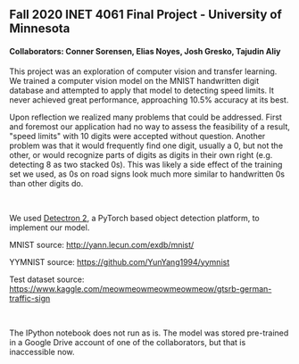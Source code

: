 ## Fall 2020 INET 4061 Final Project - University of Minnesota
#### Collaborators: Conner Sorensen, Elias Noyes, Josh Gresko, Tajudin Aliy

This project was an exploration of computer vision and transfer learning. We trained a computer vision model on the MNIST handwritten digit database and attempted to apply that model to detecting speed limits. It never achieved great performance, approaching 10.5% accuracy at its best.

Upon reflection we realized many problems that could be addressed. First and foremost our application had no way to assess the feasibility of a result, "speed limits" with 10 digits were accepted without question. Another problem was that it would frequently find one digit, usually a 0, but not the other, or would recognize parts of digits as digits in their own right (e.g. detecting 8 as two stacked 0s). This was likely a side effect of the training set we used, as 0s on road signs look much more similar to handwritten 0s than other digits do.

&nbsp;

We used [Detectron 2](https://github.com/facebookresearch/detectron2), a PyTorch based object detection platform, to implement our model.

MNIST source: http://yann.lecun.com/exdb/mnist/

YYMNIST source: https://github.com/YunYang1994/yymnist

Test dataset source: https://www.kaggle.com/meowmeowmeowmeowmeow/gtsrb-german-traffic-sign

&nbsp;

The IPython notebook does not run as is. The model was stored pre-trained in a Google Drive account of one of the collaborators, but that is inaccessible now.
